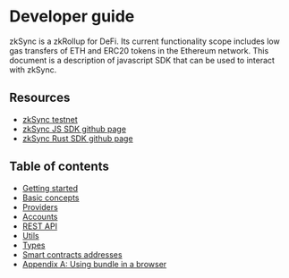 # Developer guide

zkSync is a zkRollup for DeFi. Its current functionality scope includes low gas transfers of ETH and ERC20 tokens in the
Ethereum network. This document is a description of javascript SDK that can be used to interact with zkSync.

## Resources

- [zkSync testnet](https://testnet.zksync.io)
- [zkSync JS SDK github page](https://github.com/matter-labs/zksync/tree/master/sdk/zksync.js)
- [zkSync Rust SDK github page](https://github.com/matter-labs/zksync/tree/master/sdk/zksync-rs)

## Table of contents

- [Getting started](tutorial.html)
- [Basic concepts](basics.html)
- [Providers](providers.html)
- [Accounts](accounts.html)
- [REST API](rest.html)
- [Utils](utils.html)
- [Types](types.html)
- [Smart contracts addresses](contracts.html)
- [Appendix A: Using bundle in a browser](browser-bundled.html)
